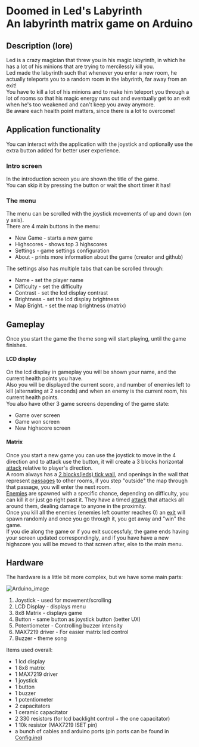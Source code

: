 # Doomed in Led's Labyrinth <br> An labyrinth matrix game on Arduino

## Description (lore) 

Led is a crazy magician that threw you in his magic labyrinth, in which he has a lot of his minions that are trying to mercilessly kill you.  
Led made the labyrinth such that whenever you enter a new room, he actually teleports you to a random room in the labyrinth, far away from an exit!  
You have to kill a lot of his minions and to make him teleport you through a lot of rooms so that his magic energy runs out and eventually get to an exit when he's too weakened and can't keep you away anymore.  
Be aware each health point matters, since there is a lot to overcome!


## Application functionality  

You can interact with the application with the joystick and optionally use the extra button added for better user experience.  

### Intro screen  

In the introduction screen you are shown the title of the game.  
You can skip it by pressing the button or wait the short timer it has!  

### The menu  

The menu can be scrolled with the joystick movements of up and down (on y axis).  
There are 4 main buttons in the menu:  

* New Game   - starts a new game
* Highscores - shows top 3 highscores
* Settings   - game settings configuration
* About      - prints more information about the game (creator and github)  

The settings also has multiple tabs that can be scrolled through:

* Name          - set the player name
* Difficulty    - set the difficulty
* Contrast      - set the lcd display contrast
* Brightness    - set the lcd display brightness
* Map Bright.   - set the map brightness (matrix)  

## Gameplay  

Once you start the game the theme song will start playing, until the game finishes.  

#### LCD display

On the lcd display in gameplay you will be shown your name, and the current health points you have.  
Also you will be displayed the current score, and number of enemies left to kill (alternating at 2 seconds) and when an enemy is the current room, his current health points.  
You also have other 3 game screens depending of the game state:

* Game over screen
* Game won screen
* New highscore screen

#### Matrix 

Once you start a new game you can use the joystick to move in the 4 direction and to attack use the button, it will create a 3 blocks horizontal <a href="https://cdn.discordapp.com/attachments/902874706854682637/922806548399554561/unknown.png" target="_blank">attack</a> relative to player's direction.  
A room always has a <a href="https://cdn.discordapp.com/attachments/902874706854682637/922804320074870824/unknown.png" target="_blank">2 blocks(leds) tick wall</a>, and openings in the wall that represent <a href="https://cdn.discordapp.com/attachments/902874706854682637/922804847487643688/unknown.png" target="_blank">passages</a> to other rooms, if you step "outside" the map through that passage, you will enter the next room.  
<a href="https://cdn.discordapp.com/attachments/902874706854682637/922805706149736458/unknown.png" target="_blank">Enemies</a> are spawned with a specific chance, depending on difficulty, you can kill it or just go right past it. They have a timed <a href="https://cdn.discordapp.com/attachments/902874706854682637/922805495687946240/unknown.png" target="_blank">attack</a> that attacks all around them, dealing damage to anyone in the proximity.  
Once you kill all the enemies (enemies left counter reaches 0) an <a href="https://cdn.discordapp.com/attachments/902874706854682637/922807822436143114/unknown.png" target="_blank">exit</a> will spawn randomly and once you go through it, you get away and "win" the game.  
If you die along the game or if you exit successfuly, the game ends having your screen updated correspondingly, and if you have have a new highscore you will be moved to that screen after, else to the main menu.  

## Hardware

The hardware is a little bit more complex, but we have some main parts:  

![Arduino_image](https://cdn.discordapp.com/attachments/902874706854682637/922812799170785280/unknown.png)  

1. Joystick - used for movement/scrolling
2. LCD Display - displays menu
3. 8x8 Matrix - displays game
4. Button   - same button as joystick button (better UX)
5. Potentiometer - Controlling buzzer intensity
6. MAX7219 driver - For easier matrix led control
7. Buzzer   - theme song  

Items used overall:  

* 1 lcd display
* 1 8x8 matrix
* 1 MAX7219 driver
* 1 joystick
* 1 button
* 1 buzzer
* 1 potentiometer
* 2 capacitators
* 1 ceramic capacitator
* 2 330 resistors (for lcd backlight control + the one capacitator)
* 1 10k resistor (MAX7219 ISET pin)
* a bunch of cables and arduino ports (pin ports can be found in [Config.ino](Game/Config.ino))








